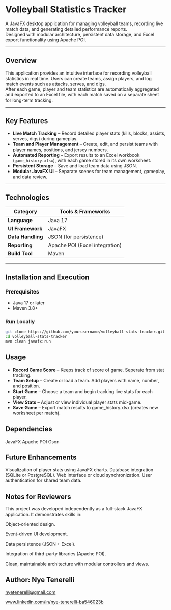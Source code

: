 # Volleyball Statistics Tracker

A JavaFX desktop application for managing volleyball teams, recording live match data, and generating detailed performance reports.  
Designed with modular architecture, persistent data storage, and Excel export functionality using Apache POI.

---

## Overview

This application provides an intuitive interface for recording volleyball statistics in real time. Users can create teams, assign players, and log match events such as attacks, serves, and digs.  
After each game, player and team statistics are automatically aggregated and exported to an Excel file, with each match saved on a separate sheet for long-term tracking.

---

## Key Features

- **Live Match Tracking** – Record detailed player stats (kills, blocks, assists, serves, digs) during gameplay.  
- **Team and Player Management** – Create, edit, and persist teams with player names, positions, and jersey numbers.  
- **Automated Reporting** – Export results to an Excel workbook (`game_history.xlsx`), with each game stored in its own worksheet.  
- **Persistent Storage** – Save and load team data using JSON.  
- **Modular JavaFX UI** – Separate scenes for team management, gameplay, and data review.

---

## Technologies

| Category | Tools & Frameworks |
|-----------|--------------------|
| **Language** | Java 17 |
| **UI Framework** | JavaFX |
| **Data Handling** | JSON (for persistence) |
| **Reporting** | Apache POI (Excel integration) |
| **Build Tool** | Maven |

---

## Installation and Execution

### Prerequisites
- Java 17 or later  
- Maven 3.8+  

### Run Locally
```bash
git clone https://github.com/yourusername/volleyball-stats-tracker.git
cd volleyball-stats-tracker
mvn clean javafx:run
```

## Usage
- **Record Game Score** – Keeps track of score of game. Seperate from stat tracking.
- **Team Setup** – Create or load a team. Add players with name, number, and position.
- **Start Game** – Choose a team and begin tracking live stats for each player.
- **View Stats** – Adjust or view individual player stats mid-game.
- **Save Game** –  Export match results to game_history.xlsx (creates new worksheet per match).

## Dependencies
JavaFX
Apache POI
Gson

## Future Enhancements

Visualization of player stats using JavaFX charts.
Database integration (SQLite or PostgreSQL).
Web interface or cloud synchronization.
User authentication for shared team data.




## Notes for Reviewers

This project was developed independently as a full-stack JavaFX application.
It demonstrates skills in:

Object-oriented design.

Event-driven UI development.

Data persistence (JSON + Excel).

Integration of third-party libraries (Apache POI).

Clean, maintainable architecture with modular controllers and views.

## Author: Nye Tenerelli

nyetenerelli@gmail.com

www.linkedin.com/in/nye-tenerelli-ba546023b


